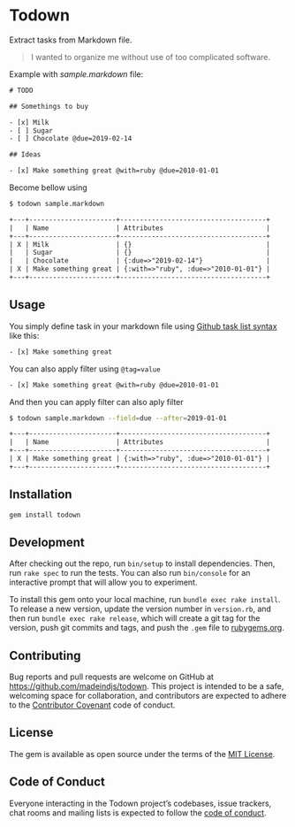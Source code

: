 # Todown

Extract tasks from Markdown file.

> I wanted to organize me without use of too complicated software.

Example with _sample.markdown_ file:

~~~txt
# TODO

## Somethings to buy

- [x] Milk
- [ ] Sugar
- [ ] Chocolate @due=2019-02-14

## Ideas

- [x] Make something great @with=ruby @due=2010-01-01

~~~

Become bellow using

~~~bash
$ todown sample.markdown
~~~
~~~txt
+---+----------------------+-------------------------------------+
|   | Name                 | Attributes                          |
+---+----------------------+-------------------------------------+
| X | Milk                 | {}                                  |
|   | Sugar                | {}                                  |
|   | Chocolate            | {:due=>"2019-02-14"}                |
| X | Make something great | {:with=>"ruby", :due=>"2010-01-01"} |
+---+----------------------+-------------------------------------+
~~~


## Usage

You simply define task in your markdown file using [Github task list syntax](https://blog.github.com/2014-04-28-task-lists-in-all-markdown-documents/) like this:

~~~txt
- [x] Make something great
~~~

You can also apply filter using `@tag=value`

~~~txt
- [x] Make something great @with=ruby @due=2010-01-01
~~~

And then you can apply filter can also aply filter

~~~bash
$ todown sample.markdown --field=due --after=2019-01-01
~~~
~~~txt
+---+----------------------+-------------------------------------+
|   | Name                 | Attributes                          |
+---+----------------------+-------------------------------------+
| X | Make something great | {:with=>"ruby", :due=>"2010-01-01"} |
+---+----------------------+-------------------------------------+
~~~

## Installation

```ruby
gem install todown
```

## Development

After checking out the repo, run `bin/setup` to install dependencies. Then, run `rake spec` to run the tests. You can also run `bin/console` for an interactive prompt that will allow you to experiment.

To install this gem onto your local machine, run `bundle exec rake install`. To release a new version, update the version number in `version.rb`, and then run `bundle exec rake release`, which will create a git tag for the version, push git commits and tags, and push the `.gem` file to [rubygems.org](https://rubygems.org).

## Contributing

Bug reports and pull requests are welcome on GitHub at https://github.com/madeindjs/todown. This project is intended to be a safe, welcoming space for collaboration, and contributors are expected to adhere to the [Contributor Covenant](http://contributor-covenant.org) code of conduct.

## License

The gem is available as open source under the terms of the [MIT License](https://opensource.org/licenses/MIT).

## Code of Conduct

Everyone interacting in the Todown project’s codebases, issue trackers, chat rooms and mailing lists is expected to follow the [code of conduct](https://github.com/madeindjs/todown/blob/master/CODE_OF_CONDUCT.md).
